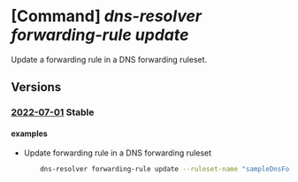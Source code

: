 # [Command] _dns-resolver forwarding-rule update_

Update a forwarding rule in a DNS forwarding ruleset.

## Versions

### [2022-07-01](/Resources/mgmt-plane/L3N1YnNjcmlwdGlvbnMve30vcmVzb3VyY2Vncm91cHMve30vcHJvdmlkZXJzL21pY3Jvc29mdC5uZXR3b3JrL2Ruc2ZvcndhcmRpbmdydWxlc2V0cy97fS9mb3J3YXJkaW5ncnVsZXMve30=/2022-07-01.xml) **Stable**

<!-- mgmt-plane /subscriptions/{}/resourcegroups/{}/providers/microsoft.network/dnsforwardingrulesets/{}/forwardingrules/{} 2022-07-01 -->

#### examples

- Update forwarding rule in a DNS forwarding ruleset
    ```bash
        dns-resolver forwarding-rule update --ruleset-name "sampleDnsForwardingRuleset" --name "sampleForwardingRule" --forwarding-rule-state "Disabled" --metadata additionalProp2="value2" --resource-group "sampleResourceGroup"
    ```
